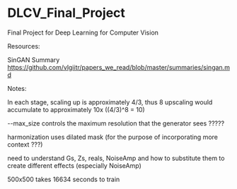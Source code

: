 # DLCV_Final_Project
Final Project for Deep Learning for Computer Vision

Resources:

SinGAN Summary https://github.com/vlgiitr/papers_we_read/blob/master/summaries/singan.md


Notes:

In each stage, scaling up is approximately 4/3, thus 8 upscaling would accumulate to approximately 10x ((4/3)^8 = 10)

--max_size controls the maximum resolution that the generator sees ?????

harmonization uses dilated mask (for the purpose of incorporating more context ???)

need to understand Gs, Zs, reals, NoiseAmp and how to substitute them to create different effects (especially NoiseAmp)

500x500 takes 16634 seconds to train